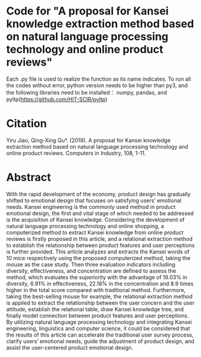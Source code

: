 # Code for "A proposal for Kansei knowledge extraction method based on natural language processing technology and online product reviews" 
Each .py file is used to realize the function as its name indicates. 
To run all the codes without error, python version needs to be higher than py3, and the following libraries need to be installed：
numpy, pandas, and pyltp(https://github.com/HIT-SCIR/pyltp)

# Citation
Yiru Jiao, Qing-Xing Qu*. (2019). A proposal for Kansei knowledge extraction method based on natural language processing technology and online product reviews. Computers in Industry, 108, 1-11.

# Abstract
With the rapid development of the economy, product design has gradually shifted to emotional design that focuses on satisfying users’ emotional needs. Kansei engineering is the commonly used method in product emotional design, the first and vital stage of which needed to be addressed is the acquisition of Kansei knowledge. Considering the development of natural language processing technology and online shopping, a computerized method to extract Kansei knowledge from online product reviews is firstly proposed in this article, and a relational extraction method to establish the relationship between product features and user perceptions is further provided. This article analyzes and extracts the Kansei words of 10 mice respectively using the proposed computerized method, taking the mouse as the case study. Then three evaluation indicators including diversity, effectiveness, and concentration are defined to assess the method, which evaluates the superiority with the advantage of 19.03% in diversity, 6.91% in effectiveness, 22.18% in the concentration and 8.9 times higher in the total score compared with traditional method. Furthermore, taking the best-selling mouse for example, the relational extraction method is applied to extract the relationship between the user concern and the user attitude, establish the relational table, draw Kansei knowledge tree, and finally model connection between product features and user perceptions. By utilizing natural language processing technology and integrating Kansei engineering, linguistics and computer science, it could be considered that the results of this article can accelerate the traditional user survey process, clarify users’ emotional needs, guide the adjustment of product design, and assist the user-centered product emotional design.
